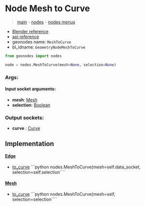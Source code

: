 # Node Mesh to Curve

> [main](../structure.md) - [nodes](nodes.md) - [nodes menus](nodes_menus.md)

- [Blender reference](https://docs.blender.org/manual/en/latest/modeling/geometry_nodes/mesh/mesh_to_curve.html)
- [api reference](https://docs.blender.org/api/current/bpy.types.GeometryNodeMeshToCurve.html)
- geonodes name: `MeshToCurve`
- bl_idname: `GeometryNodeMeshToCurve`

```python
from geonodes import nodes

node = nodes.MeshToCurve(mesh=None, selection=None)
```

### Args:

#### Input socket arguments:

- **mesh**: [Mesh](Mesh.md)
- **selection**: [Boolean](Boolean.md)

### Output sockets:

- **curve** : [Curve](Curve.md)

## Implementation

#### [Edge](Edge.md)

 - [to_curve](Edge.md#to_curve) ```python nodes.MeshToCurve(mesh=self.data_socket, selection=self.selection````
#### [Mesh](Mesh.md)

 - [to_curve](Mesh.md#to_curve) ```python nodes.MeshToCurve(mesh=self, selection=selection````
